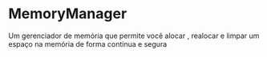 # MemoryManager
Um gerenciador de memória que permite você alocar , realocar e limpar um espaço na memória de forma continua e segura



